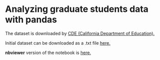 # Analyzing graduate students data with pandas

The dataset is downloaded by [CDE (California Department of Education).][1]

Initial dataset can be downloaded as a .txt file [here.][3]

**nbviewer** version of the notebook is [here.][2]

[1]: http://www.cde.ca.gov
[2]: http://nbviewer.jupyter.org/github/numanyilmaz/analyzing-graduate-students-data-with-pandas/blob/master/Education%20Project.ipynb
[3]: http://www.cde.ca.gov/ds/sd/sd/filesgrads.asp
